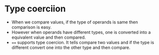# Type coerciion

- When we compare values, if the type of operands is same then comparison is easy.
- However when operands have different types, one is converted into a equivalent value and then compared.
- `==` supports type coercion. It tells compare two values and if the type is different convert one into the other type and then compare.
